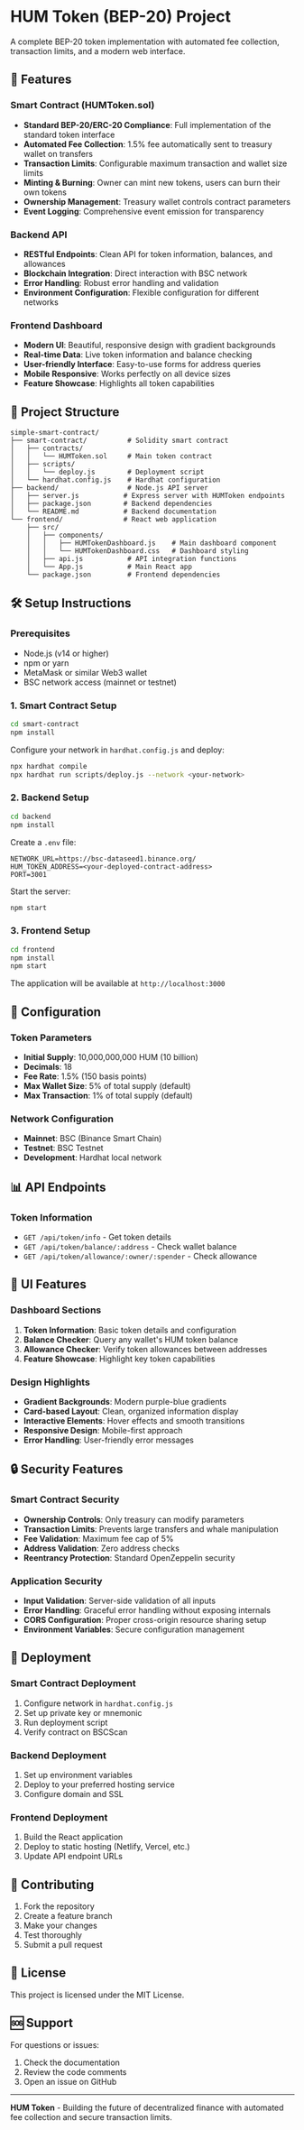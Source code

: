 # HUM Token (BEP-20) Project

A complete BEP-20 token implementation with automated fee collection, transaction limits, and a modern web interface.

## 🚀 Features

### Smart Contract (HUMToken.sol)
- **Standard BEP-20/ERC-20 Compliance**: Full implementation of the standard token interface
- **Automated Fee Collection**: 1.5% fee automatically sent to treasury wallet on transfers
- **Transaction Limits**: Configurable maximum transaction and wallet size limits
- **Minting & Burning**: Owner can mint new tokens, users can burn their own tokens
- **Ownership Management**: Treasury wallet controls contract parameters
- **Event Logging**: Comprehensive event emission for transparency

### Backend API
- **RESTful Endpoints**: Clean API for token information, balances, and allowances
- **Blockchain Integration**: Direct interaction with BSC network
- **Error Handling**: Robust error handling and validation
- **Environment Configuration**: Flexible configuration for different networks

### Frontend Dashboard
- **Modern UI**: Beautiful, responsive design with gradient backgrounds
- **Real-time Data**: Live token information and balance checking
- **User-friendly Interface**: Easy-to-use forms for address queries
- **Mobile Responsive**: Works perfectly on all device sizes
- **Feature Showcase**: Highlights all token capabilities

## 📁 Project Structure

```
simple-smart-contract/
├── smart-contract/          # Solidity smart contract
│   ├── contracts/
│   │   └── HUMToken.sol     # Main token contract
│   ├── scripts/
│   │   └── deploy.js        # Deployment script
│   └── hardhat.config.js    # Hardhat configuration
├── backend/                 # Node.js API server
│   ├── server.js           # Express server with HUMToken endpoints
│   ├── package.json        # Backend dependencies
│   └── README.md           # Backend documentation
└── frontend/               # React web application
    ├── src/
    │   ├── components/
    │   │   ├── HUMTokenDashboard.js    # Main dashboard component
    │   │   └── HUMTokenDashboard.css   # Dashboard styling
    │   ├── api.js           # API integration functions
    │   └── App.js           # Main React app
    └── package.json         # Frontend dependencies
```

## 🛠️ Setup Instructions

### Prerequisites
- Node.js (v14 or higher)
- npm or yarn
- MetaMask or similar Web3 wallet
- BSC network access (mainnet or testnet)

### 1. Smart Contract Setup

```bash
cd smart-contract
npm install
```

Configure your network in `hardhat.config.js` and deploy:

```bash
npx hardhat compile
npx hardhat run scripts/deploy.js --network <your-network>
```

### 2. Backend Setup

```bash
cd backend
npm install
```

Create a `.env` file:
```env
NETWORK_URL=https://bsc-dataseed1.binance.org/
HUM_TOKEN_ADDRESS=<your-deployed-contract-address>
PORT=3001
```

Start the server:
```bash
npm start
```

### 3. Frontend Setup

```bash
cd frontend
npm install
npm start
```

The application will be available at `http://localhost:3000`

## 🔧 Configuration

### Token Parameters
- **Initial Supply**: 10,000,000,000 HUM (10 billion)
- **Decimals**: 18
- **Fee Rate**: 1.5% (150 basis points)
- **Max Wallet Size**: 5% of total supply (default)
- **Max Transaction**: 1% of total supply (default)

### Network Configuration
- **Mainnet**: BSC (Binance Smart Chain)
- **Testnet**: BSC Testnet
- **Development**: Hardhat local network

## 📊 API Endpoints

### Token Information
- `GET /api/token/info` - Get token details
- `GET /api/token/balance/:address` - Check wallet balance
- `GET /api/token/allowance/:owner/:spender` - Check allowance

## 🎨 UI Features

### Dashboard Sections
1. **Token Information**: Basic token details and configuration
2. **Balance Checker**: Query any wallet's HUM token balance
3. **Allowance Checker**: Verify token allowances between addresses
4. **Feature Showcase**: Highlight key token capabilities

### Design Highlights
- **Gradient Backgrounds**: Modern purple-blue gradients
- **Card-based Layout**: Clean, organized information display
- **Interactive Elements**: Hover effects and smooth transitions
- **Responsive Design**: Mobile-first approach
- **Error Handling**: User-friendly error messages

## 🔒 Security Features

### Smart Contract Security
- **Ownership Controls**: Only treasury can modify parameters
- **Transaction Limits**: Prevents large transfers and whale manipulation
- **Fee Validation**: Maximum fee cap of 5%
- **Address Validation**: Zero address checks
- **Reentrancy Protection**: Standard OpenZeppelin security

### Application Security
- **Input Validation**: Server-side validation of all inputs
- **Error Handling**: Graceful error handling without exposing internals
- **CORS Configuration**: Proper cross-origin resource sharing setup
- **Environment Variables**: Secure configuration management

## 🚀 Deployment

### Smart Contract Deployment
1. Configure network in `hardhat.config.js`
2. Set up private key or mnemonic
3. Run deployment script
4. Verify contract on BSCScan

### Backend Deployment
1. Set up environment variables
2. Deploy to your preferred hosting service
3. Configure domain and SSL

### Frontend Deployment
1. Build the React application
2. Deploy to static hosting (Netlify, Vercel, etc.)
3. Update API endpoint URLs

## 🤝 Contributing

1. Fork the repository
2. Create a feature branch
3. Make your changes
4. Test thoroughly
5. Submit a pull request

## 📄 License

This project is licensed under the MIT License.

## 🆘 Support

For questions or issues:
1. Check the documentation
2. Review the code comments
3. Open an issue on GitHub

---

**HUM Token** - Building the future of decentralized finance with automated fee collection and secure transaction limits. 
